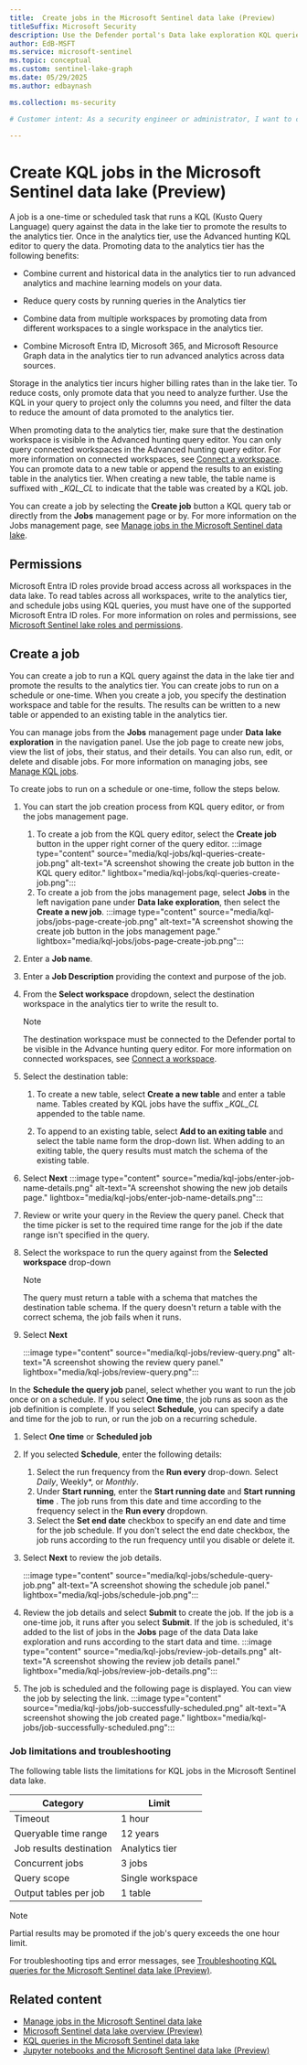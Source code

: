 ```yaml
---  
title:  Create jobs in the Microsoft Sentinel data lake (Preview)
titleSuffix: Microsoft Security  
description: Use the Defender portal's Data lake exploration KQL queries to create and schedule jobs to promote data to the analytics tier.
author: EdB-MSFT  
ms.service: microsoft-sentinel  
ms.topic: conceptual
ms.custom: sentinel-lake-graph
ms.date: 05/29/2025
ms.author: edbaynash  

ms.collection: ms-security  

# Customer intent: As a security engineer or administrator, I want to create jobs in the Microsoft Sentinel data lake so that I can run KQL queries  against the data in the lake tier and promote the results to the analytics tier.

---  
```

 

#  Create KQL jobs in the Microsoft Sentinel data lake (Preview)
 

A job is a one-time or scheduled task that runs a KQL (Kusto Query Language) query against the data in the lake tier to promote the results to the analytics tier. Once in the analytics tier, use the Advanced hunting KQL editor to query the data. Promoting data to the analytics tier has the following benefits:

+ Combine current and historical data in the analytics tier to run advanced analytics and machine learning models on your data.

+ Reduce query costs by running queries in the Analytics tier
+ Combine data from multiple workspaces by promoting data from different workspaces to a single workspace in the analytics tier. 
+ Combine Microsoft Entra ID, Microsoft 365, and Microsoft Resource Graph data in the analytics tier to run advanced analytics across data sources.

Storage in the analytics tier incurs higher billing rates than in the lake tier. To reduce costs, only promote data that you need to analyze further. Use the KQL in your query to project only the columns you need, and filter the data to reduce the amount of data promoted to the analytics tier.  

When promoting data to the analytics tier, make sure that the destination workspace is visible in the Advanced hunting query editor. You can only query connected workspaces in the Advanced hunting query editor. For more information on connected workspaces, see [Connect a workspace](/defender-xdr/advanced-hunting-microsoft-defender#connect-a-workspace). You can promote data to a new table or append the results to an existing table in the analytics tier. When creating a new table, the table name is suffixed with *_KQL_CL* to indicate that the table was created by a KQL job.  


You can create a job by selecting the **Create job** button a KQL query tab or directly from the **Jobs** management page or by. For more information on the Jobs management page, see [Manage jobs in the Microsoft Sentinel data lake](kql-manage-jobs.md).

## Permissions

Microsoft Entra ID roles provide broad access across all workspaces in the data lake. To read tables across all workspaces, write to the analytics tier, and schedule jobs using KQL queries, you must have one of the supported Microsoft Entra ID roles. For more information on roles and permissions, see [Microsoft Sentinel lake roles and permissions](../roles.md#roles-and-permissions-for-the-microsoft-sentinel-data-lake-preview).


## Create a job

You can create a job to run a KQL query against the data in the lake tier and promote the results to the analytics tier. You can create jobs to run on a schedule or one-time. When you create a job, you specify the destination workspace and table for the results. The results can be written to a new table or appended to an existing table in the analytics tier.

You can manage jobs from the **Jobs** management page under **Data lake exploration** in the navigation panel. Use the job page to create new jobs, view the list of jobs, their status, and their details. You can also run, edit, or delete and disable jobs. For more information on managing jobs, see [Manage KQL jobs](kql-manage-jobs.md).

To create jobs to run on a schedule or one-time, follow the steps below. 

1. You can start the job creation process from KQL query editor, or from the jobs management page.
    1. To create a job from the KQL query editor, select the **Create job** button in the upper right corner of the query editor. 
        :::image type="content" source="media/kql-jobs/kql-queries-create-job.png" alt-text="A screenshot showing the create job button in the KQL query editor." lightbox="media/kql-jobs/kql-queries-create-job.png":::
    1. To create a job from the jobs management page, select **Jobs** in the left navigation pane under **Data lake exploration**,  then select the **Create a new job**.
        :::image type="content" source="media/kql-jobs/jobs-page-create-job.png" alt-text="A screenshot showing the create job button in the jobs management page." lightbox="media/kql-jobs/jobs-page-create-job.png":::
1. Enter a **Job name**.       

1. Enter a **Job Description** providing the context and purpose of the job. 

1. From the **Select workspace** dropdown, select the destination workspace in the analytics tier to write the result to. 
    > [!NOTE]
    > The destination workspace must be connected to the Defender portal to be visible in the Advance hunting query editor. For more information on connected workspaces, see [Connect a workspace](/defender-xdr/advanced-hunting-microsoft-defender#connect-a-workspace).

1. Select the destination table:
    1. To create a new table, select **Create a new table** and enter a table name. Tables created by KQL jobs have the suffix *_KQL_CL* appended to the table name.
    
    1. To append to an existing table, select **Add to an exiting table** and select the table name form the drop-down list. When adding to an exiting table, the query results must match the schema of the existing table. 
    
1. Select **Next**
    :::image type="content" source="media/kql-jobs/enter-job-name-details.png" alt-text="A screenshot showing the new job details page." lightbox="media/kql-jobs/enter-job-name-details.png":::

1. Review or write your query in the Review the query panel. Check that the time picker is set to the required time range for the job if the date range isn't specified in the query.
1. Select the workspace to run the query against from the **Selected workspace** drop-down

    > [!NOTE]
    > The query must return a table with a schema that matches the destination table schema. If the query doesn't return a table with the correct schema, the job fails when it runs.
1. Select **Next**

    :::image type="content" source="media/kql-jobs/review-query.png" alt-text="A screenshot showing the review query panel." lightbox="media/kql-jobs/review-query.png":::
 
In the **Schedule the query job** panel, select whether you want to run the job once or on a schedule. If you select **One time**, the job runs as soon as the job definition is complete. If you select **Schedule**, you can specify a date and time for the job to run, or run the job on a recurring schedule.

1. Select **One time** or **Scheduled job**

1. If you selected **Schedule**, enter the following details:
    1. Select the run frequency from the **Run every** drop-down. Select *Daily*, Weekly*, or *Monthly*.
    1. Under **Start running**, enter the **Start running date** and **Start running time** . The job runs from this date and time according to the frequency select in the **Run every** dropdown.
    1. Select the **Set end date** checkbox to specify an end date and time for the job schedule. If you don't select the end date checkbox, the job runs according to the run frequency until you disable or delete it.
   
1. Select **Next** to review the job details.

    :::image type="content" source="media/kql-jobs/schedule-query-job.png" alt-text="A screenshot showing the schedule job panel." lightbox="media/kql-jobs/schedule-job.png":::

1. Review the job details and select **Submit** to create the job. If the job is a one-time job, it runs after you select **Submit**. If the job is scheduled, it's added to the list of jobs in the **Jobs** page of the data Data lake exploration and runs according to the start data and time.
    :::image type="content" source="media/kql-jobs/review-job-details.png" alt-text="A screenshot showing the review job details panel." lightbox="media/kql-jobs/review-job-details.png":::

1. The job is scheduled and the following page is displayed. You can view the job by selecting the link.
    :::image type="content" source="media/kql-jobs/job-successfully-scheduled.png" alt-text="A screenshot showing the job created page." lightbox="media/kql-jobs/job-successfully-scheduled.png":::



### Job limitations and troubleshooting

The following table lists the limitations for KQL jobs in the Microsoft Sentinel data lake.

|Category| Limit|
|---|---|
|Timeout| 1 hour|
|Queryable time range| 12 years|
|Job results destination | Analytics tier|
|Concurrent jobs| 3 jobs |
|Query scope| Single workspace|
|Output tables per job| 1 table |

> [!NOTE]
>  Partial results may be promoted if the job's query exceeds the one hour limit.

For troubleshooting tips and error messages, see [Troubleshooting KQL queries for the Microsoft Sentinel data lake (Preview)](troubleshooting-kql.md).


## Related content

- [Manage jobs in the Microsoft Sentinel data lake](kql-manage-jobs.md)
- [Microsoft Sentinel data lake overview (Preview)](sentinel-lake-overview.md)
- [KQL queries in the Microsoft Sentinel data lake](kql-queries.md)
- [Jupyter notebooks and the Microsoft Sentinel data lake (Preview)](jupyter-notebooks.md)
